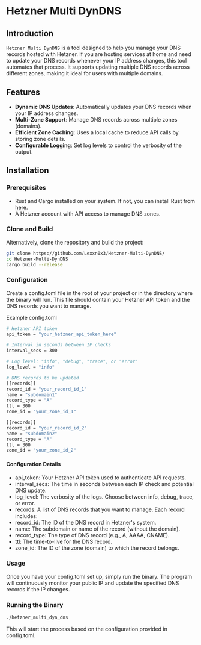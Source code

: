 # Hetzner Multi DynDNS

## Introduction

`Hetzner Multi DynDNS` is a tool designed to help you manage your DNS records hosted with Hetzner. If you are hosting services at home and need to update your DNS records whenever your IP address changes, this tool automates that process. It supports updating multiple DNS records across different zones, making it ideal for users with multiple domains.

## Features

- **Dynamic DNS Updates**: Automatically updates your DNS records when your IP address changes.
- **Multi-Zone Support**: Manage DNS records across multiple zones (domains).
- **Efficient Zone Caching**: Uses a local cache to reduce API calls by storing zone details.
- **Configurable Logging**: Set log levels to control the verbosity of the output.

## Installation

### Prerequisites

- Rust and Cargo installed on your system. If not, you can install Rust from [here](https://www.rust-lang.org/tools/install).
- A Hetzner account with API access to manage DNS zones.

### Clone and Build
Alternatively, clone the repository and build the project:

```sh
git clone https://github.com/Lexxn0x3/Hetzner-Multi-DynDNS/
cd Hetzner-Multi-DynDNS
cargo build --release
```

### Configuration
Create a config.toml file in the root of your project or in the directory where the binary will run. This file should contain your Hetzner API token and the DNS records you want to manage.

Example config.toml

```sh
# Hetzner API token
api_token = "your_hetzner_api_token_here"

# Interval in seconds between IP checks
interval_secs = 300

# Log level: "info", "debug", "trace", or "error"
log_level = "info"

# DNS records to be updated
[[records]]
record_id = "your_record_id_1"
name = "subdomain1"
record_type = "A"
ttl = 300
zone_id = "your_zone_id_1"

[[records]]
record_id = "your_record_id_2"
name = "subdomain2"
record_type = "A"
ttl = 300
zone_id = "your_zone_id_2"
```
#### Configuration Details
- api_token: Your Hetzner API token used to authenticate API requests.
- interval_secs: The time in seconds between each IP check and potential DNS update.
- log_level: The verbosity of the logs. Choose between info, debug, trace, or error.
- records: A list of DNS records that you want to manage. Each record includes:
- record_id: The ID of the DNS record in Hetzner's system.
- name: The subdomain or name of the record (without the domain).
- record_type: The type of DNS record (e.g., A, AAAA, CNAME).
- ttl: The time-to-live for the DNS record.
- zone_id: The ID of the zone (domain) to which the record belongs.

### Usage
Once you have your config.toml set up, simply run the binary. The program will continuously monitor your public IP and update the specified DNS records if the IP changes.

### Running the Binary
```sh
./hetzner_multi_dyn_dns
```
This will start the process based on the configuration provided in config.toml.
